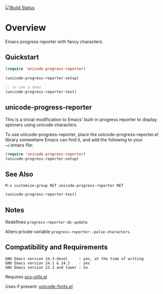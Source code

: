 [![Build Status](https://secure.travis-ci.org/rolandwalker/unicode-progress-reporter.png)](http://travis-ci.org/rolandwalker/unicode-progress-reporter)

Overview
========

Emacs progress reporter with fancy characters.

Quickstart
----------

```lisp
(require 'unicode-progress-reporter)
 
(unicode-progress-reporter-setup)
 
;; to see a demo
(unicode-progress-reporter-test)
```

unicode-progress-reporter
-------------------------

This is a trivial modification to Emacs' built-in progress
reporter to display spinners using unicode characters.

To use unicode-progress-reporter, place the
unicode-progress-reporter.el library somewhere Emacs can
find it, and add the following to your ~/.emacs file:

```lisp
(require 'unicode-progress-reporter)
(unicode-progress-reporter-setup)
```

See Also
--------

	M-x customize-group RET unicode-progress-reporter RET

```lisp
(unicode-progress-reporter-test)
```

Notes
-----

Redefines `progress-reporter-do-update`.

Alters private variable `progress-reporter--pulse-characters`.

Compatibility and Requirements
------------------------------

	GNU Emacs version 24.3-devel     : yes, at the time of writing
	GNU Emacs version 24.1 & 24.2    : yes
	GNU Emacs version 23.3 and lower : no

Requires [ucs-utils.el](http://github.com/rolandwalker/ucs-utils)

Uses if present: [unicode-fonts.el](http://github.com/rolandwalker/unicode-fonts)
